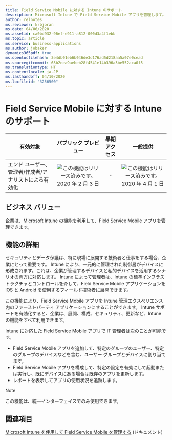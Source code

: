 ```yaml
---
title: Field Service Mobile に対する Intune のサポート
description: Microsoft Intune で Field Service Mobile アプリを管理します。
author: relnotes
ms.reviewer: krbjoran
ms.date: 04/06/2020
ms.assetid: ca0bd932-96ef-e911-a812-000d3a4f1ebb
ms.topic: article
ms.service: business-applications
ms.author: jobaker
dynamics365pdf: true
ms.openlocfilehash: 3e4db01eb6b046de3d176ad5d218aa5a07e0cead
ms.sourcegitcommit: 63b2eea9aebeb28f4541e14b396a3be552aca0f5
ms.translationtype: HT
ms.contentlocale: ja-JP
ms.lasthandoff: 04/10/2020
ms.locfileid: "3256500"
---
```

# <a name="intune-support-for-field-service-mobile"></a>Field Service Mobile に対する Intune のサポート


| 有効対象    |  パブリック プレビュー | 早期アクセス | 一般提供 | 
| ---------- | :----------: |:----------: |:----------: |
|エンド ユーザー、管理者/作成者/アナリストによる有効化|![この機能はリリース済みです。](/dynamics365-release-plan/media/green-checkmark.png "この機能はリリース済みです。") 2020 年 2 月 3 日|-| ![この機能はリリース済みです。](/dynamics365-release-plan/media/green-checkmark.png "この機能はリリース済みです。") 2020 年 4 月 1 日|


## <a name="business-value"></a>ビジネス バリュー
<!-- bv start -->
企業は、Microsoft Intune の機能を利用して、Field Service Mobile アプリを管理できます。
<!-- bv end -->



## <a name="feature-details"></a>機能の詳細
<!--feature detail start -->
セキュリティとデータ保護は、特に現場に展開する技術者と仕事をする場合、企業にとって重要です。 Intune により、一元的に管理された制御層がデバイスに形成されます。これは、企業が管理するデバイスと私的デバイスを活用するシナリオの両方に対応します。 Intune によって管理者は、Intune の標準インフラストラクチャとコントロールを介して、Field Service Mobile アプリケーションを iOS と Android を使用するフィールド技術者に展開できます。   

この機能により、Field Service Mobile アプリを Intune 管理エクスペリエンス内のファーストパーティ アプリケーションにすることができます。 Intune サポートを有効化すると、企業は、展開、構成、セキュリティ、更新など、Intune の機能をすべて利用できます。    

Intune に対応した Field Service Mobile アプリで IT 管理者は次のことが可能です。 

- Field Service Mobile アプリを追加して、特定のグループのユーザー、特定のグループのデバイスなどを含む、ユーザー グループとデバイスに割り当てます。 
- Field Service Mobile アプリを構成して、特定の設定を有効にして起動または実行し、既にデバイスにある場合は既存のアプリを更新します。 
- レポートを表示してアプリの使用状況を追跡します。
<!--feature detail end -->


> [!NOTE]
> この機能は、統一インターフェイスでのみ使用できます。







## <a name="see-also"></a>関連項目

<!--docs start-->
[Microsoft Intune を使用して Field Service Mobile を管理する](https://docs.microsoft.com/dynamics365/field-service/field-service-mobile-intune) (ドキュメント)
<!--docs end-->
